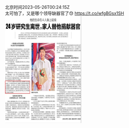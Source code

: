 北京时间2023-05-26T00:24:15Z<br>太可怕了，又是哪个领导缺器官了😓 https://t.co/wfgBGsx1SH<br><img src='/temp/image/2023/u-Month-5/1661770163673526273_0.jpg' width='250' height='350'><br><br>